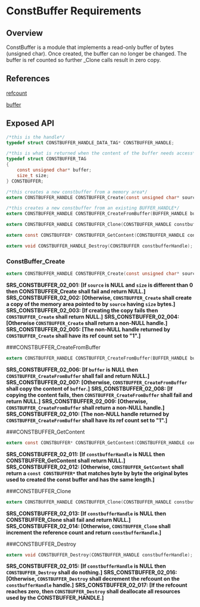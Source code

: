 ConstBuffer Requirements
================


## Overview

ConstBuffer is a module that implements a read-only buffer of bytes (unsigned char). 
Once created, the buffer can no longer be changed. The buffer is ref counted so further _Clone calls result in
zero copy.


## References
[refcount](../inc/refcount.h)

[buffer](buffer_requirements.md)

## Exposed API
```C
/*this is the handle*/
typedef struct CONSTBUFFER_HANDLE_DATA_TAG* CONSTBUFFER_HANDLE;

/*this is what is returned when the content of the buffer needs access*/
typedef struct CONSTBUFFER_TAG
{
    const unsigned char* buffer;
    size_t size;
} CONSTBUFFER;

/*this creates a new constbuffer from a memory area*/
extern CONSTBUFFER_HANDLE CONSTBUFFER_Create(const unsigned char* source, size_t size);

/*this creates a new constbuffer from an existing BUFFER_HANDLE*/
extern CONSTBUFFER_HANDLE CONSTBUFFER_CreateFromBuffer(BUFFER_HANDLE buffer);

extern CONSTBUFFER_HANDLE CONSTBUFFER_Clone(CONSTBUFFER_HANDLE constbufferHandle);

extern const CONSTBUFFER* CONSTBUFFER_GetContent(CONSTBUFFER_HANDLE constbufferHandle); 

extern void CONSTBUFFER_HANDLE_Destroy(CONSTBUFFER constbufferHandle);
```

### ConstBuffer_Create
```C
extern CONSTBUFFER_HANDLE CONSTBUFFER_Create(const unsigned char* source, size_t size);
```
**SRS_CONSTBUFFER_02_001: [**If `source` is NULL and `size` is different than 0 then CONSTBUFFER_Create shall fail and return NULL.**]** 
**SRS_CONSTBUFFER_02_002: [**Otherwise, `CONSTBUFFER_Create` shall create a copy of the memory area pointed to by `source` having `size` bytes.**]**
**SRS_CONSTBUFFER_02_003: [**If creating the copy fails then `CONSTBUFFER_Create` shall return NULL.**]**
**SRS_CONSTBUFFER_02_004: [**Otherwise `CONSTBUFFER_Create` shall return a non-NULL handle.**]** 
**SRS_CONSTBUFFER_02_005: [**The non-NULL handle returned by `CONSTBUFFER_Create` shall have its ref count set to "1".**]** 

###CONSTBUFFER_CreateFromBuffer
```C
extern CONSTBUFFER_HANDLE CONSTBUFFER_CreateFromBuffer(BUFFER_HANDLE buffer);
```
**SRS_CONSTBUFFER_02_006: [**If `buffer` is NULL then `CONSTBUFFER_CreateFromBuffer` shall fail and return NULL.**]**
**SRS_CONSTBUFFER_02_007: [**Otherwise, `CONSTBUFFER_CreateFromBuffer` shall copy the content of `buffer`.**]**
**SRS_CONSTBUFFER_02_008: [**If copying the content fails, then `CONSTBUFFER_CreateFromBuffer` shall fail and return NULL.**]**
**SRS_CONSTBUFFER_02_009: [**Otherwise, `CONSTBUFFER_CreateFromBuffer` shall return a non-NULL handle.**]**
**SRS_CONSTBUFFER_02_010: [**The non-NULL handle returned by `CONSTBUFFER_CreateFromBuffer` shall have its ref count set to "1".**]** 

###CONSTBUFFER_GetContent
```C
extern const CONSTBUFFER* CONSTBUFFER_GetContent(CONSTBUFFER_HANDLE constbufferHandle);
```
**SRS_CONSTBUFFER_02_011: [**If `constbufferHandle` is NULL then CONSTBUFFER_GetContent shall return NULL.**]**
**SRS_CONSTBUFFER_02_012: [**Otherwise, `CONSTBUFFER_GetContent` shall return a `const CONSTBUFFER*` that matches byte by byte the original bytes used to created the const buffer and has the same length.**]**

###CONSTBUFFER_Clone
```C
extern CONSTBUFFER_HANDLE CONSTBUFFER_Clone(CONSTBUFFER_HANDLE constbufferHandle);
```
**SRS_CONSTBUFFER_02_013: [**If `constbufferHandle` is NULL then CONSTBUFFER_Clone shall fail and return NULL.**]**
**SRS_CONSTBUFFER_02_014: [**Otherwise, `CONSTBUFFER_Clone` shall increment the reference count and return `constbufferHandle`.**]**

###CONSTBUFFER_Destroy
```C
extern void CONSTBUFFER_Destroy(CONSTBUFFER_HANDLE constbufferHandle);
```
**SRS_CONSTBUFFER_02_015: [**If `constbufferHandle` is NULL then `CONSTBUFFER_Destroy` shall do nothing.**]**
**SRS_CONSTBUFFER_02_016: [**Otherwise, `CONSTBUFFER_Destroy` shall decrement the refcount on the `constbufferHandle` handle.**]** 
**SRS_CONSTBUFFER_02_017: [**If the refcount reaches zero, then `CONSTBUFFER_Destroy` shall deallocate all resources used by the CONSTBUFFER_HANDLE.**]**




